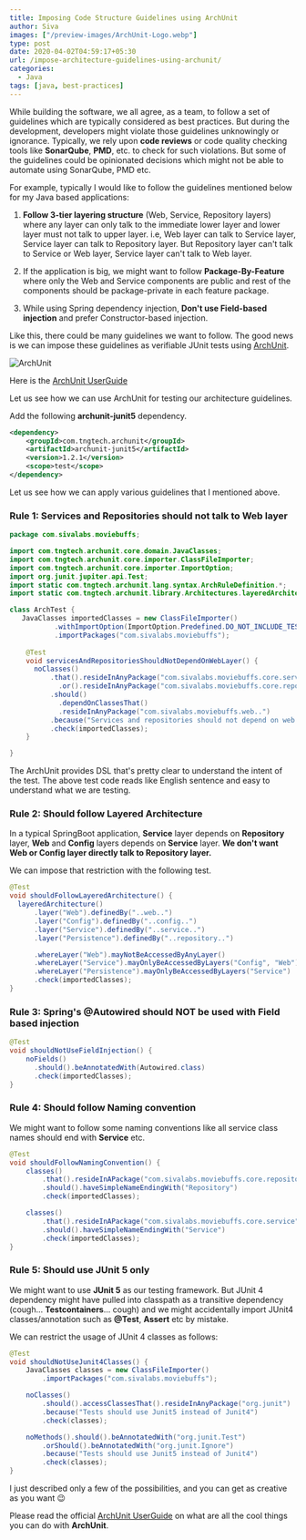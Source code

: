 ```yaml
---
title: Imposing Code Structure Guidelines using ArchUnit
author: Siva
images: ["/preview-images/ArchUnit-Logo.webp"]
type: post
date: 2020-04-02T04:59:17+05:30
url: /impose-architecture-guidelines-using-archunit/
categories:
  - Java
tags: [java, best-practices]
---
```

While building the software, we all agree, as a team, to follow a set of guidelines which are typically considered as best practices.
But during the development, developers might violate those guidelines unknowingly or ignorance.
Typically, we rely upon **code reviews** or code quality checking tools like **SonarQube**, **PMD**, etc. to check for such violations.
But some of the guidelines could be opinionated decisions which might not be able to automate using SonarQube, PMD etc.

<!--more-->


For example, typically I would like to follow the guidelines mentioned below for my Java based applications:

1. **Follow 3-tier layering structure** (Web, Service, Repository layers) where any layer can only talk to the immediate lower layer and lower layer must not talk to upper layer.
   i.e, Web layer can talk to Service layer, Service layer can talk to Repository layer. But Repository layer can't talk to Service or Web layer, Service layer can't talk to Web layer.

2. If the application is big, we might want to follow **Package-By-Feature** where only the Web and Service components are public and rest of the components should be package-private in each feature package.

3. While using Spring dependency injection, **Don't use Field-based injection** and prefer Constructor-based injection.

Like this, there could be many guidelines we want to follow. The good news is we can impose these guidelines as verifiable JUnit tests using [ArchUnit](https://www.archunit.org/).

![ArchUnit](/images/ArchUnit-Logo.webp "ArchUnit")

Here is the [ArchUnit UserGuide](https://www.archunit.org/userguide/html/000_Index.html)

Let us see how we can use ArchUnit for testing our architecture guidelines.

Add the following **archunit-junit5** dependency.

```xml
<dependency>
    <groupId>com.tngtech.archunit</groupId>
    <artifactId>archunit-junit5</artifactId>
    <version>1.2.1</version>
    <scope>test</scope>
</dependency>
```

Let us see how we can apply various guidelines that I mentioned above.

### Rule 1: Services and Repositories should not talk to Web layer

```java
package com.sivalabs.moviebuffs;

import com.tngtech.archunit.core.domain.JavaClasses;
import com.tngtech.archunit.core.importer.ClassFileImporter;
import com.tngtech.archunit.core.importer.ImportOption;
import org.junit.jupiter.api.Test;
import static com.tngtech.archunit.lang.syntax.ArchRuleDefinition.*;
import static com.tngtech.archunit.library.Architectures.layeredArchitecture;

class ArchTest {
   JavaClasses importedClasses = new ClassFileImporter()
           .withImportOption(ImportOption.Predefined.DO_NOT_INCLUDE_TESTS)
           .importPackages("com.sivalabs.moviebuffs");
   
    @Test
    void servicesAndRepositoriesShouldNotDependOnWebLayer() {
      noClasses()
          .that().resideInAnyPackage("com.sivalabs.moviebuffs.core.service..")
            .or().resideInAnyPackage("com.sivalabs.moviebuffs.core.repository..")
          .should()
            .dependOnClassesThat()
            .resideInAnyPackage("com.sivalabs.moviebuffs.web..")
          .because("Services and repositories should not depend on web layer")
          .check(importedClasses);
    }

}
```

The ArchUnit provides DSL that's pretty clear to understand the intent of the test. The above test code reads like English sentence and easy to understand what we are testing.

### Rule 2: Should follow Layered Architecture

In a typical SpringBoot application, **Service** layer depends on **Repository** layer, **Web** and **Config** layers depends on **Service** layer. **We don't want Web or Config layer directly talk to Repository layer.**

We can impose that restriction with the following test.

```java
@Test
void shouldFollowLayeredArchitecture() {
  layeredArchitecture()
      .layer("Web").definedBy("..web..")
      .layer("Config").definedBy("..config..")
      .layer("Service").definedBy("..service..")
      .layer("Persistence").definedBy("..repository..")

      .whereLayer("Web").mayNotBeAccessedByAnyLayer()
      .whereLayer("Service").mayOnlyBeAccessedByLayers("Config", "Web")
      .whereLayer("Persistence").mayOnlyBeAccessedByLayers("Service")
      .check(importedClasses);
}
```

### Rule 3: Spring's @Autowired should NOT be used with Field based injection

```java
@Test
void shouldNotUseFieldInjection() {
    noFields()
      .should().beAnnotatedWith(Autowired.class)
      .check(importedClasses);
}
```

### Rule 4: Should follow Naming convention

We might want to follow some naming conventions like all service class names should end with **Service** etc.

```java
@Test
void shouldFollowNamingConvention() {
    classes()
        .that().resideInAPackage("com.sivalabs.moviebuffs.core.repository")
        .should().haveSimpleNameEndingWith("Repository")
        .check(importedClasses);

    classes()
        .that().resideInAPackage("com.sivalabs.moviebuffs.core.service")
        .should().haveSimpleNameEndingWith("Service")
        .check(importedClasses);
}
```

### Rule 5: Should use JUnit 5 only

We might want to use **JUnit 5** as our testing framework. But JUnit 4 dependency might have pulled into classpath as a transitive dependency (cough... **Testcontainers**... cough) and we might accidentally import JUnit4 classes/annotation such as **@Test**, **Assert** etc by mistake.

We can restrict the usage of JUnit 4 classes as follows:

```java
@Test
void shouldNotUseJunit4Classes() {
    JavaClasses classes = new ClassFileImporter()
        .importPackages("com.sivalabs.moviebuffs");

    noClasses()
        .should().accessClassesThat().resideInAnyPackage("org.junit")
        .because("Tests should use Junit5 instead of Junit4")
        .check(classes);

    noMethods().should().beAnnotatedWith("org.junit.Test")
        .orShould().beAnnotatedWith("org.junit.Ignore")
        .because("Tests should use Junit5 instead of Junit4")
        .check(classes);
}
```

I just described only a few of the possibilities, and you can get as creative as you want :wink:

Please read the official [ArchUnit UserGuide](https://www.archunit.org/userguide/html/000_Index.html) on what are all the cool things you can do with **ArchUnit**.
